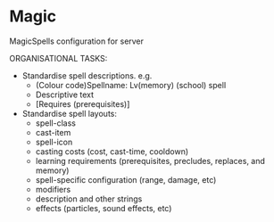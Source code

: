 # Magic
MagicSpells configuration for server

ORGANISATIONAL TASKS:
- Standardise spell descriptions.  e.g.
    - (Colour code)Spellname: Lv(memory) (school) spell
    - Descriptive text
    - [Requires (prerequisites)]
- Standardise spell layouts:
    - spell-class
    - cast-item
    - spell-icon
    - casting costs (cost, cast-time, cooldown)
    - learning requirements (prerequisites, precludes, replaces, and memory)
    - spell-specific configuration (range, damage, etc)
    - modifiers
    - description and other strings
    - effects (particles, sound effects, etc)

